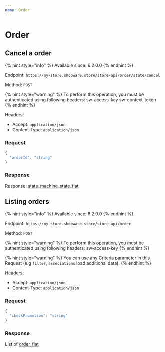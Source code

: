 ```yaml
---
name: Order
---
```


# Order

## Cancel a order

{% hint style="info" %}
Available since: 6.2.0.0
{% endhint %}

Endpoint: `https://my-store.shopware.store/store-api/order/state/cancel`

Method: `POST`

{% hint style="warning" %}
To perform this operation, you must be authenticated using following headers:
sw-access-key
sw-context-token
{% endhint %}

Headers:

- Accept: `application/json`
- Content-Type: `application/json`

### Request

```javascript
{
  "orderId": "string"
}
```

### Response

Response: [state_machine_state_flat](/schema/state_machine_state_flat.md)

## Listing orders

{% hint style="info" %}
Available since: 6.2.0.0
{% endhint %}

Endpoint: `https://my-store.shopware.store/store-api/order`

Method: `POST`

{% hint style="warning" %}
To perform this operation, you must be authenticated using following headers:
sw-access-key
{% endhint %}

{% hint style="warning" %}
You can use any Criteria parameter in this Request (e.g `filter`, `associations` load additional data).
{% endhint %}

Headers:

- Accept: `application/json`
- Content-Type: `application/json`

### Request

```javascript
{
  "checkPromotion": "string"
}
```

### Response

List of [order_flat](/schema/order_flat.md)
